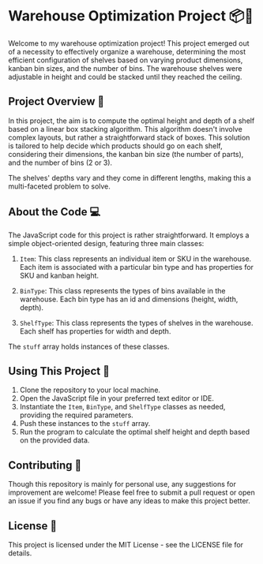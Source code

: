 # Warehouse Optimization Project 📦🔧

Welcome to my warehouse optimization project! This project emerged out of a necessity to effectively organize a warehouse, determining the most efficient configuration of shelves based on varying product dimensions, kanban bin sizes, and the number of bins. The warehouse shelves were adjustable in height and could be stacked until they reached the ceiling. 

## Project Overview 📝

In this project, the aim is to compute the optimal height and depth of a shelf based on a linear box stacking algorithm. This algorithm doesn't involve complex layouts, but rather a straightforward stack of boxes. This solution is tailored to help decide which products should go on each shelf, considering their dimensions, the kanban bin size (the number of parts), and the number of bins (2 or 3).

The shelves' depths vary and they come in different lengths, making this a multi-faceted problem to solve.

## About the Code 💻

The JavaScript code for this project is rather straightforward. It employs a simple object-oriented design, featuring three main classes:

1. `Item`: This class represents an individual item or SKU in the warehouse. Each item is associated with a particular bin type and has properties for SKU and kanban height.

2. `BinType`: This class represents the types of bins available in the warehouse. Each bin type has an id and dimensions (height, width, depth).

3. `ShelfType`: This class represents the types of shelves in the warehouse. Each shelf has properties for width and depth. 

The `stuff` array holds instances of these classes.

## Using This Project 🚀

1. Clone the repository to your local machine.
2. Open the JavaScript file in your preferred text editor or IDE.
3. Instantiate the `Item`, `BinType`, and `ShelfType` classes as needed, providing the required parameters.
4. Push these instances to the `stuff` array.
5. Run the program to calculate the optimal shelf height and depth based on the provided data.

## Contributing 🤝

Though this repository is mainly for personal use, any suggestions for improvement are welcome! Please feel free to submit a pull request or open an issue if you find any bugs or have any ideas to make this project better.

## License 📝

This project is licensed under the MIT License - see the LICENSE file for details.
